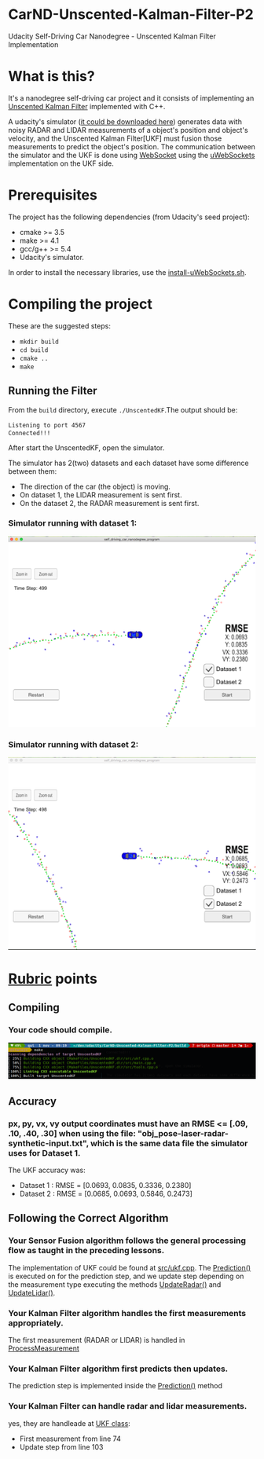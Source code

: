 # CarND-Unscented-Kalman-Filter-P2
Udacity Self-Driving Car Nanodegree - Unscented Kalman Filter Implementation

# What is this?

It's a nanodegree self-driving car project and it consists of implementing an [Unscented Kalman Filter](https://en.wikipedia.org/wiki/Kalman_filter#Unscented_Kalman_filter) implemented with C++. 

A udacity's simulator ([it could be downloaded here](https://github.com/udacity/self-driving-car-sim/releases)) generates data with noisy RADAR and LIDAR measurements of a object's position and object's velocity, and the Unscented Kalman Filter[UKF] must fusion those measurements to predict the object's position. The communication between the simulator and the UKF is done using [WebSocket](https://en.wikipedia.org/wiki/WebSocket) using the [uWebSockets](https://github.com/uNetworking/uWebSockets) implementation on the UKF side.

# Prerequisites

The project has the following dependencies (from Udacity's seed project):

- cmake >= 3.5
- make >= 4.1
- gcc/g++ >= 5.4
- Udacity's simulator.

In order to install the necessary libraries, use the [install-uWebSockets.sh](./install-uWebSockets.sh).

# Compiling the project

These are the suggested steps:

- `mkdir build`
- `cd build`
- `cmake ..`
- `make`

## Running the Filter

From the `build` directory, execute `./UnscentedKF`.The output should be:

```
Listening to port 4567
Connected!!!
```

After start the UnscentedKF, open the simulator.

The simulator has 2(two) datasets and each dataset have some difference between them:
- The direction of the car (the object) is moving.
- On dataset 1, the LIDAR measurement is sent first. 
- On the dataset 2, the RADAR measurement is sent first.

### Simulator running with dataset 1:

![dataset 1](images/dt1.png)

### Simulator running with dataset 2:

![dataset 1](images/dt2.png)

# [Rubric](https://review.udacity.com/#!/rubrics/783/view) points

## Compiling

### Your code should compile.
![dataset 1](images/terminal.png)

## Accuracy

### px, py, vx, vy output coordinates must have an RMSE <= [.09, .10, .40, .30] when using the file: "obj_pose-laser-radar-synthetic-input.txt", which is the same data file the simulator uses for Dataset 1.

The UKF accuracy was:

- Dataset 1 : RMSE = [0.0693, 0.0835, 0.3336, 0.2380]
- Dataset 2 : RMSE = [0.0685, 0.0693, 0.5846, 0.2473]

## Following the Correct Algorithm

### Your Sensor Fusion algorithm follows the general processing flow as taught in the preceding lessons.

The implementation of UKF could be found at [src/ukf.cpp](./src/ukf.cpp). The [Prediction()](./src/ukf.cpp#L101) is executed on for the prediction step, and we update step depending on the measurement type executing the methods [UpdateRadar()](./src/ukf.cpp#L105) and [UpdateLidar()](./src/ukf.cpp#L109).

### Your Kalman Filter algorithm handles the first measurements appropriately.

The first measurement (RADAR or LIDAR) is handled in [ProcessMeasurement](src/ukf.cpp#L74)
### Your Kalman Filter algorithm first predicts then updates.

The prediction step is implemented inside the [Prediction()](./src/ukf.cpp#L113) method

### Your Kalman Filter can handle radar and lidar measurements.

yes, they are handleade at [UKF class](src/ukf.cpp):

- First measurement from line 74
- Update step from line 103
